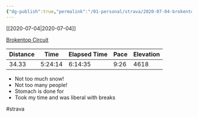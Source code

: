 ```yaml
---
{"dg-publish":true,"permalink":"/01-personal/strava/2020-07-04-brokentop-circuit/"}
---
```



[[2020-07-04\|2020-07-04]]

[Brokentop Circuit](https://www.strava.com/activities/3714763951)

| Distance | Time    | Elapsed Time | Pace | Elevation |
| -------- | ------- | ------------ | ---- | --------- |
| 34.33    | 5:24:14 | 6:14:35      | 9:26 | 4618      |


- Not too much snow!
- Not too many people!
- Stomach is done for
- Took my time and was liberal with breaks

#strava
